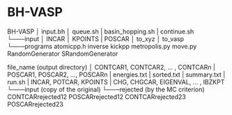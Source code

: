 # BH-VASP

BH-VASP
│   input.bh
│   queue.sh
|   basin_hopping.sh
|   continue.sh
└───input
│        INCAR
│        KPOINTS
|        POSCAR
│        to_xyz
│        to_vasp
└───programs
         atomicpp.h
         inverse
         kickpp
         metropolis.py
         move.py
         RandomGenerator
         SRandomGenerator

file_name (output directory)
│   CONTCAR1, CONTCAR2, ... , CONTCARn
|   POSCAR1, POSCAR2, ..., POSCARn
|   energies.txt
|   sorted.txt
|   summary.txt
|   run.sh
|   INCAR, POTCAR, KPOINTS
|   CHG, CHGCAR, EIGENVAL, ... , IBZKPT
└───input (copy of the original)
└───rejected (by the MC criterion)
         CONTCARrejected12
         POSCARrejected12
         CONTCARrejected23
         POSCARrejected23
         
         
         
